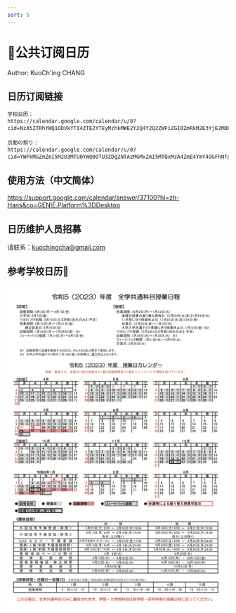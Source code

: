 ```yaml
---
sort: 5
---
```


# 📅公共订阅日历

Author: KuoCh'ing CHANG

## 日历订阅链接

```text
学校日历：
https://calendar.google.com/calendar/u/0?cid=NzA5ZTRhYWQ1ODVkYTI4ZTE2YTEyMzhkMWE2Y2Q4Y2Q2ZWFiZGI0ZmRkM2E3YjE2MDEwMTM0NGQ5Yjk3NjcxZUBncm91cC5jYWxlbmRhci5nb29nbGUuY29t

京都の祭り：
https://calendar.google.com/calendar/u/0?cid=YWFkMGZmZmI5M2U3MTU0YWQ0OTU3ZDg2NTAzMGMxZmI5MTQxMzA4ZmE4YmY4OGFhNTg0MmMzODdiZjllNGIxNUBncm91cC5jYWxlbmRhci5nb29nbGUuY29t
```

## 使用方法（中文简体）

<https://support.google.com/calendar/answer/37100?hl=zh-Hans&co=GENIE.Platform%3DDesktop>

## 日历维护人员招募

请联系：<kuochingcha@gmail.com>

## 参考学校日历📅

![Offical Calender](assets/images/public_cal/school_cal.png)
